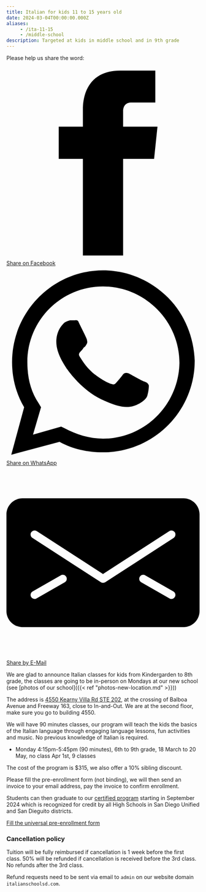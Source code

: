 ```yaml
---
title: Italian for kids 11 to 15 years old
date: 2024-03-04T00:00:00.000Z
aliases:
     - /ita-11-15
     - /middle-school
description: Targeted at kids in middle school and in 9th grade
---
```


Please help us share the word:

<!-- Sharingbutton Facebook -->
<a class="resp-sharing-button__link" href="https://facebook.com/sharer/sharer.php?u=https%3A%2F%2Fwww.italianschoolsd.com%2Fita-11-15%2F" target="_blank" rel="noopener" aria-label="Share on Facebook">
  <div class="resp-sharing-button resp-sharing-button--facebook resp-sharing-button--large"><div aria-hidden="true" class="resp-sharing-button__icon resp-sharing-button__icon--solid">
    <svg xmlns="http://www.w3.org/2000/svg" viewBox="0 0 24 24"><path d="M18.77 7.46H14.5v-1.9c0-.9.6-1.1 1-1.1h3V.5h-4.33C10.24.5 9.5 3.44 9.5 5.32v2.15h-3v4h3v12h5v-12h3.85l.42-4z"/></svg>
    </div>Share on Facebook</div>
</a>

<!-- Sharingbutton WhatsApp -->
<a class="resp-sharing-button__link" href="whatsapp://send?text=Italian%20school%20kids%20classes%20https%3A%2F%2Fwww.italianschoolsd.com%2Fita-11-15%2F" target="_blank" rel="noopener" aria-label="Share on WhatsApp">
  <div class="resp-sharing-button resp-sharing-button--whatsapp resp-sharing-button--large"><div aria-hidden="true" class="resp-sharing-button__icon resp-sharing-button__icon--solid">
    <svg xmlns="http://www.w3.org/2000/svg" viewBox="0 0 24 24"><path d="M20.1 3.9C17.9 1.7 15 .5 12 .5 5.8.5.7 5.6.7 11.9c0 2 .5 3.9 1.5 5.6L.6 23.4l6-1.6c1.6.9 3.5 1.3 5.4 1.3 6.3 0 11.4-5.1 11.4-11.4-.1-2.8-1.2-5.7-3.3-7.8zM12 21.4c-1.7 0-3.3-.5-4.8-1.3l-.4-.2-3.5 1 1-3.4L4 17c-1-1.5-1.4-3.2-1.4-5.1 0-5.2 4.2-9.4 9.4-9.4 2.5 0 4.9 1 6.7 2.8 1.8 1.8 2.8 4.2 2.8 6.7-.1 5.2-4.3 9.4-9.5 9.4zm5.1-7.1c-.3-.1-1.7-.9-1.9-1-.3-.1-.5-.1-.7.1-.2.3-.8 1-.9 1.1-.2.2-.3.2-.6.1s-1.2-.5-2.3-1.4c-.9-.8-1.4-1.7-1.6-2-.2-.3 0-.5.1-.6s.3-.3.4-.5c.2-.1.3-.3.4-.5.1-.2 0-.4 0-.5C10 9 9.3 7.6 9 7c-.1-.4-.4-.3-.5-.3h-.6s-.4.1-.7.3c-.3.3-1 1-1 2.4s1 2.8 1.1 3c.1.2 2 3.1 4.9 4.3.7.3 1.2.5 1.6.6.7.2 1.3.2 1.8.1.6-.1 1.7-.7 1.9-1.3.2-.7.2-1.2.2-1.3-.1-.3-.3-.4-.6-.5z"/></svg>
    </div>Share on WhatsApp</div>
</a>

<!-- Sharingbutton E-Mail -->
<a class="resp-sharing-button__link" href="mailto:?subject=Italian%20school%20kids%20gift%20classes&amp;body=https%3A%2F%2Fwww.italianschoolsd.com%2Fita-11-15%2F" target="_self" rel="noopener" aria-label="Share by E-Mail">
  <div class="resp-sharing-button resp-sharing-button--email resp-sharing-button--large"><div aria-hidden="true" class="resp-sharing-button__icon resp-sharing-button__icon--solid">
    <svg xmlns="http://www.w3.org/2000/svg" viewBox="0 0 24 24"><path d="M22 4H2C.9 4 0 4.9 0 6v12c0 1.1.9 2 2 2h20c1.1 0 2-.9 2-2V6c0-1.1-.9-2-2-2zM7.25 14.43l-3.5 2c-.08.05-.17.07-.25.07-.17 0-.34-.1-.43-.25-.14-.24-.06-.55.18-.68l3.5-2c.24-.14.55-.06.68.18.14.24.06.55-.18.68zm4.75.07c-.1 0-.2-.03-.27-.08l-8.5-5.5c-.23-.15-.3-.46-.15-.7.15-.22.46-.3.7-.14L12 13.4l8.23-5.32c.23-.15.54-.08.7.15.14.23.07.54-.16.7l-8.5 5.5c-.08.04-.17.07-.27.07zm8.93 1.75c-.1.16-.26.25-.43.25-.08 0-.17-.02-.25-.07l-3.5-2c-.24-.13-.32-.44-.18-.68s.44-.32.68-.18l3.5 2c.24.13.32.44.18.68z"/></svg></div>Share by E-Mail</div>
</a>

We are glad to announce Italian classes for kids from Kindergarden to 8th grade,
the classes are going to be in-person on Mondays at our new school (see [photos of our school]({{< ref "photos-new-location.md" >}}))


The address is [4550 Kearny Villa Rd STE 202](https://maps.app.goo.gl/DSmbWhhoeKjhL1mo8), at the crossing of Balboa Avenue and Freeway 163, close to In-and-Out.
We are at the second floor, make sure you go to building 4550.

We will have 90 minutes classes, our program will teach the kids the basics of the Italian language through engaging language lessons, fun activities and music. No previous knowledge of Italian is required.

* Monday 4:15pm-5:45pm (90 minutes), 6th to 9th grade, 18 March to 20 May, no class Apr 1st, 9 classes

The cost of the program is $315, we also offer a 10% sibling discount.

Please fill the pre-enrollment form (not binding), we will then send an invoice to your email address, pay the invoice to confirm enrollment.

Students can then graduate to our [certified program](/accredited-classes/) starting in September 2024 which is recognized for credit by all High Schools in San Diego Unified and San Dieguito districts.

<div class="tc">
<a href="https://docs.google.com/forms/d/e/1FAIpQLSd4sac0Y2wdTd9gm2AF1Y9uuVPPyJzHfHEphJPA1iYPkrP43g/viewform?usp=sf_link" class="btn raise">Fill the universal pre-enrollment form</a>
</div>

### Cancellation policy

Tuition will be fully reimbursed if cancellation is 1 week before the first class.
50% will be refunded if cancellation is received before the 3rd class. No refunds after the 3rd class.

Refund requests need to be sent via email to `admin` on our website domain `italianschoolsd.com`.
